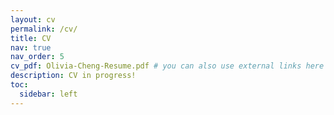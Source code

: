 ```yaml
---
layout: cv
permalink: /cv/
title: CV
nav: true
nav_order: 5
cv_pdf: Olivia-Cheng-Resume.pdf # you can also use external links here
description: CV in progress!
toc:
  sidebar: left
---
```


